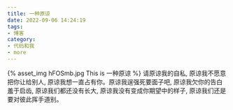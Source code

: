 ```yaml
---
title: 一种原谅
date: 2022-09-06 14:24:19
tags:
- 博客
category:
- 代码和我
- more
---
```

{% asset_img hFOSmb.jpg This is 一种原谅 %}
请原谅我的自私, 原谅我不愿意把你让给别人, 原谅我想一直占有你。原谅我逞强死要面子吧, 原谅我欠你的告白羞于启齿, 原谅我们都还没有长大, 原谅我没有变成你期望中的样子, 原谅我们还是要对彼此挥手道别。